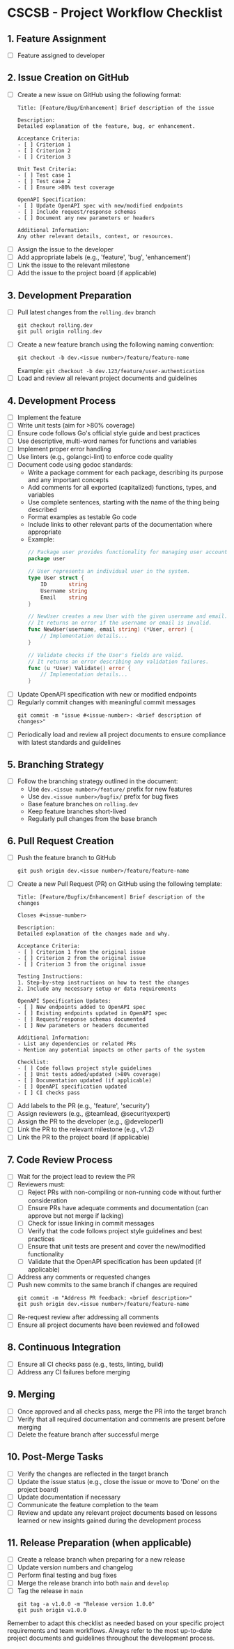 # CSCSB - Project Workflow Checklist

## 1. Feature Assignment
- [ ] Feature assigned to developer

## 2. Issue Creation on GitHub
- [ ] Create a new issue on GitHub using the following format:
  ```
  Title: [Feature/Bug/Enhancement] Brief description of the issue

  Description:
  Detailed explanation of the feature, bug, or enhancement.

  Acceptance Criteria:
  - [ ] Criterion 1
  - [ ] Criterion 2
  - [ ] Criterion 3

  Unit Test Criteria:
  - [ ] Test case 1
  - [ ] Test case 2
  - [ ] Ensure >80% test coverage

  OpenAPI Specification:
  - [ ] Update OpenAPI spec with new/modified endpoints
  - [ ] Include request/response schemas
  - [ ] Document any new parameters or headers

  Additional Information:
  Any other relevant details, context, or resources.
  ```
- [ ] Assign the issue to the developer
- [ ] Add appropriate labels (e.g., 'feature', 'bug', 'enhancement')
- [ ] Link the issue to the relevant milestone
- [ ] Add the issue to the project board (if applicable)

## 3. Development Preparation
- [ ] Pull latest changes from the `rolling.dev` branch
  ```
  git checkout rolling.dev
  git pull origin rolling.dev
  ```
- [ ] Create a new feature branch using the following naming convention:
  ```
  git checkout -b dev.<issue number>/feature/feature-name
  ```
  Example: `git checkout -b dev.123/feature/user-authentication`
- [ ] Load and review all relevant project documents and guidelines

## 4. Development Process
- [ ] Implement the feature
- [ ] Write unit tests (aim for >80% coverage)
- [ ] Ensure code follows Go's official style guide and best practices
- [ ] Use descriptive, multi-word names for functions and variables
- [ ] Implement proper error handling
- [ ] Use linters (e.g., golangci-lint) to enforce code quality
- [ ] Document code using godoc standards:
  - Write a package comment for each package, describing its purpose and any important concepts
  - Add comments for all exported (capitalized) functions, types, and variables
  - Use complete sentences, starting with the name of the thing being described
  - Format examples as testable Go code
  - Include links to other relevant parts of the documentation where appropriate
  - Example:
    ```go
    // Package user provides functionality for managing user accounts.
    package user

    // User represents an individual user in the system.
    type User struct {
        ID       string
        Username string
        Email    string
    }

    // NewUser creates a new User with the given username and email.
    // It returns an error if the username or email is invalid.
    func NewUser(username, email string) (*User, error) {
        // Implementation details...
    }

    // Validate checks if the User's fields are valid.
    // It returns an error describing any validation failures.
    func (u *User) Validate() error {
        // Implementation details...
    }
    ```
- [ ] Update OpenAPI specification with new or modified endpoints
- [ ] Regularly commit changes with meaningful commit messages
  ```
  git commit -m "issue #<issue-number>: <brief description of changes>"
  ```
- [ ] Periodically load and review all project documents to ensure compliance with latest standards and guidelines

## 5. Branching Strategy
- [ ] Follow the branching strategy outlined in the document:
  - Use `dev.<issue number>/feature/` prefix for new features
  - Use `dev.<issue number>/bugfix/` prefix for bug fixes
  - Base feature branches on `rolling.dev`
  - Keep feature branches short-lived
  - Regularly pull changes from the base branch

## 6. Pull Request Creation
- [ ] Push the feature branch to GitHub
  ```
  git push origin dev.<issue number>/feature/feature-name
  ```
- [ ] Create a new Pull Request (PR) on GitHub using the following template:
  ```
  Title: [Feature/Bugfix/Enhancement] Brief description of the changes

  Closes #<issue-number>

  Description:
  Detailed explanation of the changes made and why.

  Acceptance Criteria:
  - [ ] Criterion 1 from the original issue
  - [ ] Criterion 2 from the original issue
  - [ ] Criterion 3 from the original issue

  Testing Instructions:
  1. Step-by-step instructions on how to test the changes
  2. Include any necessary setup or data requirements

  OpenAPI Specification Updates:
  - [ ] New endpoints added to OpenAPI spec
  - [ ] Existing endpoints updated in OpenAPI spec
  - [ ] Request/response schemas documented
  - [ ] New parameters or headers documented

  Additional Information:
  - List any dependencies or related PRs
  - Mention any potential impacts on other parts of the system

  Checklist:
  - [ ] Code follows project style guidelines
  - [ ] Unit tests added/updated (>80% coverage)
  - [ ] Documentation updated (if applicable)
  - [ ] OpenAPI specification updated
  - [ ] CI checks pass
  ```
- [ ] Add labels to the PR (e.g., 'feature', 'security')
- [ ] Assign reviewers (e.g., @teamlead, @securityexpert)
- [ ] Assign the PR to the developer (e.g., @developer1)
- [ ] Link the PR to the relevant milestone (e.g., v1.2)
- [ ] Link the PR to the project board (if applicable)

## 7. Code Review Process
- [ ] Wait for the project lead to review the PR
- [ ] Reviewers must:
  - [ ] Reject PRs with non-compiling or non-running code without further consideration
  - [ ] Ensure PRs have adequate comments and documentation (can approve but not merge if lacking)
  - [ ] Check for issue linking in commit messages
  - [ ] Verify that the code follows project style guidelines and best practices
  - [ ] Ensure that unit tests are present and cover the new/modified functionality
  - [ ] Validate that the OpenAPI specification has been updated (if applicable)
- [ ] Address any comments or requested changes
- [ ] Push new commits to the same branch if changes are required
  ```
  git commit -m "Address PR feedback: <brief description>"
  git push origin dev.<issue number>/feature/feature-name
  ```
- [ ] Re-request review after addressing all comments
- [ ] Ensure all project documents have been reviewed and followed

## 8. Continuous Integration
- [ ] Ensure all CI checks pass (e.g., tests, linting, build)
- [ ] Address any CI failures before merging

## 9. Merging
- [ ] Once approved and all checks pass, merge the PR into the target branch
- [ ] Verify that all required documentation and comments are present before merging
- [ ] Delete the feature branch after successful merge

## 10. Post-Merge Tasks
- [ ] Verify the changes are reflected in the target branch
- [ ] Update the issue status (e.g., close the issue or move to 'Done' on the project board)
- [ ] Update documentation if necessary
- [ ] Communicate the feature completion to the team
- [ ] Review and update any relevant project documents based on lessons learned or new insights gained during the development process

## 11. Release Preparation (when applicable)
- [ ] Create a release branch when preparing for a new release
- [ ] Update version numbers and changelog
- [ ] Perform final testing and bug fixes
- [ ] Merge the release branch into both `main` and `develop`
- [ ] Tag the release in `main`
  ```
  git tag -a v1.0.0 -m "Release version 1.0.0"
  git push origin v1.0.0
  ```

Remember to adapt this checklist as needed based on your specific project requirements and team workflows. Always refer to the most up-to-date project documents and guidelines throughout the development process.